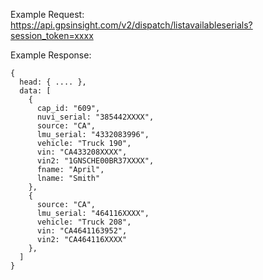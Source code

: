 Example Request: https://api.gpsinsight.com/v2/dispatch/listavailableserials?session_token=xxxx

Example Response:

    {
      head: { .... },
      data: [
        {
          cap_id: "609",
          nuvi_serial: "385442XXXX",
          source: "CA",
          lmu_serial: "4332083996",
          vehicle: "Truck 190",
          vin: "CA433208XXXX",
          vin2: "1GNSCHE00BR37XXXX",
          fname: "April",
          lname: "Smith"
        },
        {
          source: "CA",
          lmu_serial: "464116XXXX",
          vehicle: "Truck 208",
          vin: "CA4641163952",
          vin2: "CA464116XXXX"
        },
      ]
    }
